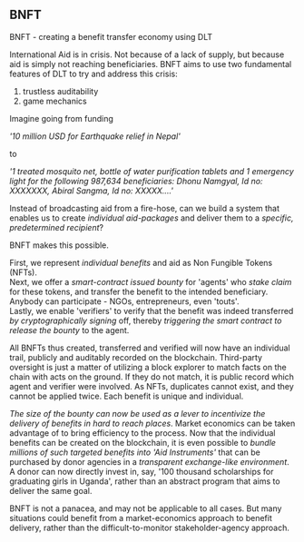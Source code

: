 ## BNFT

BNFT - creating a benefit transfer economy using DLT

International Aid is in crisis. Not because of a lack of supply, but because aid is simply not reaching beneficiaries. BNFT aims to use two fundamental features of DLT to try and address this crisis: 

1. trustless auditability
2. game mechanics 

Imagine going from funding 

_'10 million USD for Earthquake relief in Nepal'_

to 

_'1 treated mosquito net, bottle of water purification tablets and 1 emergency light for the following 987,634 beneficiaries: Dhonu Namgyal, Id no: XXXXXXX, Abiral Sangma, Id no: XXXXX....'_

Instead of broadcasting aid from a fire-hose, can we build a system that enables us to create *individual aid-packages* and deliver them to a *specific, predetermined recipient*?

BNFT makes this possible.

First, we represent *individual benefits* and aid as Non Fungible Tokens (NFTs).<br>
Next, we offer a *smart-contract issued bounty* for 'agents' who *stake claim* for these tokens, and transfer the benefit to the intended beneficiary. Anybody can participate - NGOs, entrepreneurs, even 'touts'.<br>
Lastly, we enable 'verifiers' to verify that the benefit was indeed transferred *by cryptographically signing* off, thereby *triggering the smart contract to release the bounty* to the agent.

All BNFTs thus created, transferred and verified will now have an individual trail, publicly and auditably recorded on the blockchain. Third-party oversight is just a matter of utilizing a block explorer to match facts on the chain with acts on the ground. If they do not match, it is public record which agent and verifier were involved. As NFTs, duplicates cannot exist, and they cannot be applied twice. Each benefit is unique and individual.

*The size of the bounty can now be used as a lever to incentivize the delivery of benefits in hard to reach places*. Market economics can be taken advantage of to bring efficiency to the process. Now that the individual benefits can be created on the blockchain, it is even possible to *bundle millions of such targeted benefits into 'Aid Instruments'* that can be purchased by donor agencies in a *transparent exchange-like environment*. A donor can now directly invest in, say, '100 thousand scholarships for graduating girls in Uganda', rather than an abstract program that aims to deliver the same goal.

BNFT is not a panacea, and may not be applicable to all cases. But many situations could benefit from a market-economics approach to benefit delivery, rather than the difficult-to-monitor stakeholder-agency approach.

